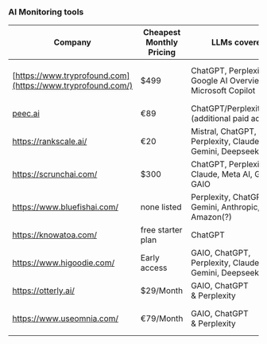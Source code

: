 ### AI Monitoring tools

| Company                                                     | Cheapest Monthly Pricing | LLMs covered                                                              | Interesting Customers            | 
| ----------------------------------------------------------- | ------------------------ | ------------------------------------------------------------------------- | -------------------------------- |
| [https://www.tryprofound.com](https://www.tryprofound.com/) | $499                     | ChatGPT, Perplexity, Google AI Overviews, Microsoft Copilot | MongoDB, Clay,<br>Zapier, Indeed |
| [peec.ai](http://peec.ai/)                                  | €89                      | ChatGPT/Perplexity/GAIO (additional paid addons)                          |Wix, Peak Ace                                  |
| https://rankscale.ai/                                       | €20             | Mistral, ChatGPT, Perplexity, Claude, Gemini, Deepseek                    |Propeller, N8N                                 |
| https://scrunchai.com/                                      | $300                     | ChatGPT, Perplexity, Claude, Meta AI, Gemini, GAIO                        | Runpod, Lenovo, Skims        | 
| https://www.bluefishai.com/                                 | none listed              | Perplexity, ChatGPT, Gemini, Anthropic, Amazon(?)                         |             | 
| https://knowatoa.com/                                       | free starter plan        | ChatGPT                                                                   |                                  |
| https://www.higoodie.com/                                   | Early access             | GAIO, ChatGPT, Perplexity, Claude, Gemini, Deepseek                       |SteelSeries, NoGood                                  |
| https://otterly.ai/                                         | $29/Month                | GAIO, ChatGPT & Perplexity                                                | Etoro, Bacula                    |
| https://www.useomnia.com/                                   | €79/Month                | GAIO, ChatGPT & Perplexity                                                | Personio, Trade Republic                                  | 

